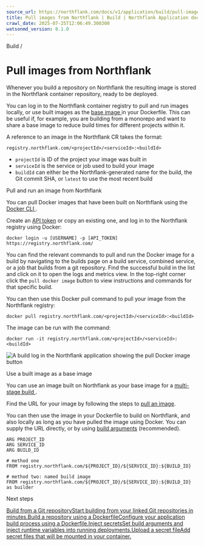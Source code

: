 ```yaml
---
source_url: https://northflank.com/docs/v1/application/build/pull-images-from-Northflank
title: Pull images from Northflank | Build | Northflank Application docs
crawl_date: 2025-07-25T12:06:49.300300
watsonmd_version: 0.1.0
---
```


Build / 

# Pull images from Northflank

Whenever you build a repository on Northflank the resulting image is stored in the Northflank container repository, ready to be deployed.

You can log in to the Northflank container registry to pull and run images locally, or use built images as the [base image ](https://docs.docker.com/engine/reference/builder/#from) in your Dockerfile. This can be useful if, for example, you are building from a monorepo and want to share a base image to reduce build times for different projects within it.

A reference to an image in the Northflank CR takes the format:

`registry.northflank.com/<projectId>/<serviceId>:<buildId>`

  * `projectId` is ID of the project your image was built in
  * `serviceId` is the service or job used to build your image
  * `buildId` can either be the Northflank-generated name for the build, the Git commit SHA, or `latest` to use the most recent build



Pull and run an image from Northflank

You can pull Docker images that have been built on Northflank using the [Docker CLI ](https://docs.docker.com/engine/reference/commandline/cli/).

Create an [API token](../secure/manage-api-tokens) or copy an existing one, and log in to the Northflank registry using Docker:

`docker login -u [USERNAME] -p [API_TOKEN] https://registry.northflank.com/`

You can find the relevant commands to pull and run the Docker image for a build by navigating to the builds page on a build service, combined service, or a job that builds from a git repository. Find the successful build in the list and click on it to open the logs and metrics view. In the top-right corner click the `pull docker image` button to view instructions and commands for that specific build.

You can then use this Docker pull command to pull your image from the Northflank registry:

`docker pull registry.northflank.com/<projectId>/<serviceId>:<buildId>`

The image can be run with the command:

`docker run -it registry.northflank.com/<projectId>/<serviceId>:<buildId>`

![A build log in the Northflank application showing the pull Docker image button](https://assets.northflank.com/documentation/v1/application/build/pull-images-from-northflank/build-logs-pull-image.png)

Use a built image as a base image

You can use an image built on Northflank as your base image for a [multi-stage build ](https://docs.docker.com/build/building/multi-stage/).

Find the URL for your image by following the steps to [pull an image](pull-images-from-Northflank#pull-and-run-an-image-from-northflank).

You can then use the image in your Dockerfile to build on Northflank, and also locally as long as you have pulled the image using Docker. You can supply the URL directly, or by using [build arguments](inject-build-arguments) (recommended).
    
    
    ARG PROJECT_ID
    ARG SERVICE_ID
    ARG BUILD_ID
    
    # method one
    FROM registry.northflank.com/${PROJECT_ID}/${SERVICE_ID}:${BUILD_ID}
    
    # method two: named build image
    FROM registry.northflank.com/${PROJECT_ID}/${SERVICE_ID}:${BUILD_ID} as builder
    

Next steps

[Build from a Git repositoryStart building from your linked Git repositories in minutes.](/docs/v1/application/build/build-code-from-a-git-repository)[Build a repository using a DockerfileConfigure your application build process using a Dockerfile.](/docs/v1/application/build/build-with-a-dockerfile)[Inject secretsSet build arguments and inject runtime variables into running deployments.](/docs/v1/application/secure/inject-secrets)[Upload a secret fileAdd secret files that will be mounted in your container.](/docs/v1/application/secure/upload-secret-files)